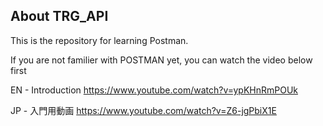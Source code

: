 ## About TRG_API

This is the repository for learning Postman.

If you are not familier with POSTMAN yet, you can watch the video below first 

EN - Introduction
https://www.youtube.com/watch?v=ypKHnRmPOUk

JP - 入門用動画
https://www.youtube.com/watch?v=Z6-jgPbiX1E
